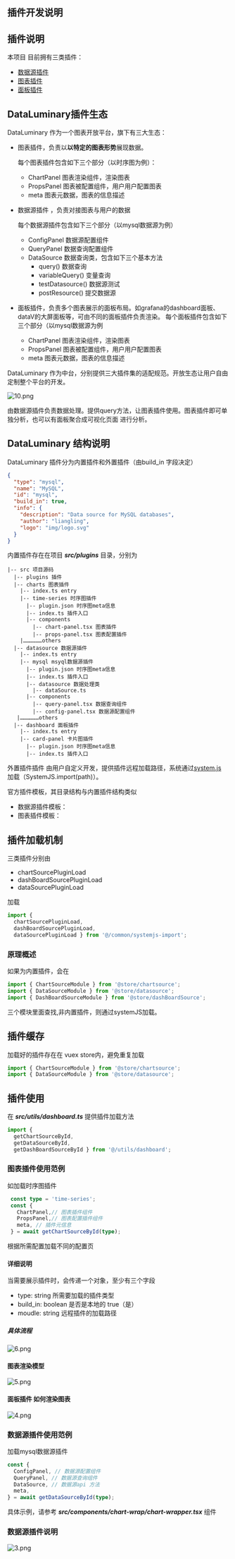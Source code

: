 ## 插件开发说明

## 插件说明

本项目 目前拥有三类插件：
+ [数据源插件](./datasource.md)
+ [图表插件](./panel.md)
+ [面板插件](./dashboard.md)

## DataLuminary插件生态
DataLuminary 作为一个图表开放平台，旗下有三大生态：
+ 图表插件，负责以**以特定的图表形势**展现数据。
  
  每个图表插件包含如下三个部分（以时序图为例）：
  + ChartPanel 图表渲染组件，渲染图表
  + PropsPanel 图表被配置组件，用户用户配置图表
  + meta 图表元数据，图表的信息描述
+ 数据源插件 ，负责对接图表与用户的数据

  每个数据源插件包含如下三个部分（以mysql数据源为例）
  + ConfigPanel  数据源配置组件
  + QueryPanel   数据查询配置组件
  + DataSource   数据查询类，包含如下三个基本方法
    + query() 数据查询
    + variableQuery() 变量查询
    + testDatasource() 数据源测试
    + postResource() 提交数据源
+ 面板插件，负责多个图表展示的面板布局。如grafana的dashboard面板、dataV的大屏面板等，可由不同的面板插件负责渲染。
  每个面板插件包含如下三个部分（以mysql数据源为例
  + ChartPanel 图表渲染组件，渲染图表
  + PropsPanel 图表被配置组件，用户用户配置图表
  + meta 图表元数据，图表的信息描述

DataLuminary 作为中台，分别提供三大插件集的适配规范。开放生态让用户自由定制整个平台的开发。

![10.png](./images/10.png)

由数据源插件负责数据处理。提供query方法，让图表插件使用。图表插件即可单独分析，也可以有面板聚合成可视化页面 进行分析。

## DataLuminary 结构说明
DataLuminary 插件分为内置插件和外置插件（由build_in 字段决定）
```json
{
  "type": "mysql",
  "name": "MySQL",
  "id": "mysql",
  "build_in": true,
  "info": {
    "description": "Data source for MySQL databases",
    "author": "liangling",
    "logo": "img/logo.svg"
  }
}
```
内置插件存在在项目 ***src/plugins*** 目录，分别为
```
|-- src 项目源码
  |-- plugins 插件
  |-- charts 图表插件
    |-- index.ts entry
    |-- time-series 时序图插件
      |-- plugin.json 时序图meta信息
      |-- index.ts 插件入口
      |-- components 
        |-- chart-panel.tsx 图表插件
        |-- props-panel.tsx 图表配置插件
    |………………others
  |-- datasource 数据源插件
    |-- index.ts entry
    |-- mysql msyql数据源插件
      |-- plugin.json 时序图meta信息
      |-- index.ts 插件入口
      |-- datasource 数据处理类
        |-- dataSource.ts 
      |-- components 
        |-- query-panel.tsx 数据查询组件
        |-- config-panel.tsx 数据源配置组件
   |………………others
  |-- dashboard 面板插件
    |-- index.ts entry
    |-- card-panel 卡片图插件
      |-- plugin.json 时序图meta信息
      |-- index.ts 插件入口
```
外置插件插件 由用户自定义开发，提供插件远程加载路径，系统通过[system.js](url:https://github.com/systemjs/systemjs) 加载（SystemJS.import(path)）。


官方插件模板，其目录结构与内置插件结构类似
+ 数据源插件模板：
+ 图表插件模板：


## 插件加载机制
三类插件分别由 
+ chartSourcePluginLoad
+ dashBoardSourcePluginLoad
+ dataSourcePluginLoad 

加载
```typescript
import { 
  chartSourcePluginLoad, 
  dashBoardSourcePluginLoad, 
  dataSourcePluginLoad } from '@/common/systemjs-import';
```
### 原理概述
 如果为内置插件，会在
```typescript
import { ChartSourceModule } from '@store/chartsource';
import { DataSourceModule } from '@store/datasource';
import { DashBoardSourceModule } from '@store/dashBoardSource';
```
三个模块里面查找,非内置插件，则通过systemJS加载。

## 插件缓存
 加载好的插件存在在 vuex store内，避免重复加载
```typescript
import { ChartSourceModule } from '@store/chartsource';
import { DataSourceModule } from '@store/datasource';
```
## 插件使用
在 ***src/utils/dashboard.ts*** 提供插件加载方法
```typescript
import {
  getChartSourceById, 
  getDataSourceById,
  getDashBoardSourceById } from '@/utils/dashboard';
```
### 图表插件使用范例
如加载时序图插件
```typescript
 const type = 'time-series';
 const {
   ChartPanel,// 图表插件组件
   PropsPanel,// 图表配置插件组件
   meta, // 插件元信息
 } = await getChartSourceById(type);
```
根据所需配置加载不同的配置页

#### 详细说明
当需要展示插件时，会传递一个对象，至少有三个字段
  + type: string 所需要加载的插件类型
  + build_in: boolean 是否是本地的 true（是）
  + moudle: string 远程插件的加载路径
##### 具体流程

![6.png](./images/6.png)

#### 图表渲染模型
![5.png](../overview/images/5.png)
#### 面板插件 如何渲染图表
![4.png](../overview/images/4.png)
### 数据源插件使用范例
加载mysql数据源插件
```typescript
const {
  ConfigPanel, // 数据源配置组件
  QueryPanel, // 数据源查询组件
  DataSource, // 数据源api 方法
  meta,
} = await getDataSourceById(type);
```
具体示例，请参考 ***src/components/chart-wrap/chart-wrapper.tsx*** 组件
### 数据源插件说明
![3.png](../overview/images/3.png)
